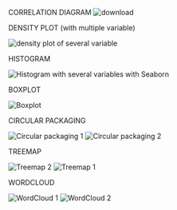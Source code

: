 CORRELATION DIAGRAM
![download](https://user-images.githubusercontent.com/97962545/187842652-60e5a73a-60c1-40ab-a895-8013b1e2642b.png)

DENSITY PLOT (with multiple variable)

![density plot of several variable](https://user-images.githubusercontent.com/97962545/187842700-4e5d7bd0-3f7c-4cbc-9cc7-fe8b5551a019.png)

HISTOGRAM

![Histogram with several variables with Seaborn](https://user-images.githubusercontent.com/97962545/187842706-d70b51ed-c49b-41a3-86e8-e831e419beae.png)

BOXPLOT

![Boxplot](https://user-images.githubusercontent.com/97962545/187842731-1aae6769-4b79-499f-ba38-cafab253ff04.png)

CIRCULAR PACKAGING

![Circular packaging 1](https://user-images.githubusercontent.com/97962545/187842736-e468ba20-845a-4371-9165-5484848d7ebd.png)
![Circular packaging 2](https://user-images.githubusercontent.com/97962545/187842742-c1268900-9c3a-4bad-8215-225b82557ee1.png)

TREEMAP

![Treemap 2](https://user-images.githubusercontent.com/97962545/187842748-f391b854-ce6c-4d5d-b456-aeab15453383.png)
![Treemap 1](https://user-images.githubusercontent.com/97962545/187842754-17502ea7-265c-4120-b004-f326bc849ddb.png)

WORDCLOUD

![WordCloud 1](https://user-images.githubusercontent.com/97962545/187842762-9178622e-2430-409f-a7c8-85e64a3a6b18.png)
![WordCloud 2](https://user-images.githubusercontent.com/97962545/187842770-3ba9e02c-5343-4134-b975-6fbac61be1d0.png)

